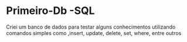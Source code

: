 # Primeiro-Db -SQL
 Criei um banco de dados para testar alguns conhecimentos utilizando comandos simples como ,insert, update, delete, set, where, entre outros
